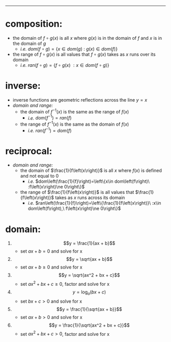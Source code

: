 
-----
# **composition:**
- the domain of $f\circ g\left(x\right)$ is all $x$ where $g\left(x\right)$ is in the domain of $f$ and $x$ is in the domain of $g$
  - *i.e.* $dom\left(f\circ g\right)=\left\{x\in dom\left(g\right)\ :\ g\left(x\right)\in dom\left(f\right)\right\}$
- the range of $f\circ g\left(x\right)$ is all values that $f\circ g\left(x\right)$ takes as $x$ runs over its domain
  - *i.e.* $ran\left(f\circ g\right)=\left\{f\circ g\left(x\right)\ :x\in dom\left(f\circ g\right)\right\}$

# **inverse:**
- inverse functions are geometric reflections across the line $y=x$
- *domain and range:*
  - the domain of ${f}^{-1}\left(x\right)$ is the same as the range of $f\left(x\right)$
    - *i.e.* $dom\left({f}^{-1}\right)=ran\left(f\right)$
  - the range of ${f}^{-1}\left(x\right)$ is the same as the domain of $f\left(x\right)$
    - *i.e.* $ran\left({f}^{-1}\right)=dom\left(f\right)$
# **reciprocal:**
- *domain and range:*
  - the domain of $\frac{1}{f\left(x\right)}$ is all $x$ where $f\left(x\right)$ is defined and not equal to $0$
    - *i.e.* $dom\left(\frac{1}{f}\right)=\left\{x\in dom\left(f\right)\ :f\left(x\right)\ne 0\right\}$
  - the range of $\frac{1}{f\left(x\right)}$ is all values that $\frac{1}{f\left(x\right)}$ takes as $x$ runs across its domain
    - *i.e.* $ran\left(\frac{1}{f}\right)=\left\{\frac{1}{f\left(x\right)}\ :x\in dom\left(f\right),\ f\left(x\right)\ne 0\right\}$

# **domain:**
1. $$y = \frac{1}{ax + b}$$
    - set $ax+b=0$ and solve for x
2. $$y = \sqrt{ax + b}$$
    - set $ax+b\ge 0$ and solve for x
3. $$y = \sqrt{ax^2 + bx + c}$$
    - set $a{x}^{2}+bx+c\ge 0$, factor and solve for x
4. $$y = \log_a(bx + c)$$
    - set $bx+c>0$ and solve for x
5. $$y = \frac{1}{\sqrt{ax + b}}$$
    - set $ax+b>0$ and solve for x
6. $$y = \frac{1}{\sqrt{ax^2 + bx + c}}$$
    - set $a{x}^{2}+bx+c>0$, factor and solve for x
